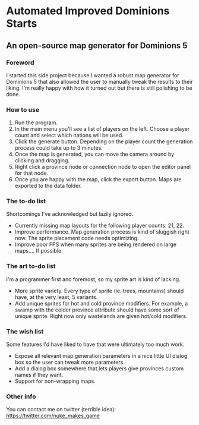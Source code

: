 # Automated Improved Dominions Starts
## An open-source map generator for Dominions 5

### Foreword

I started this side project because I wanted a robust map generator for Dominions 5 that also allowed the user to manually tweak the results to their liking. I'm really happy with how it turned out but there is still polishing to be done.

### How to use

1. Run the program.
2. In the main menu you'll see a list of players on the left. Choose a player count and select which nations will be used.
3. Click the generate button. Depending on the player count the generation process could take up to 3 minutes.
4. Once the map is generated, you can move the camera around by clicking and dragging.
5. Right click a province node or connection node to open the editor panel for that node.
6. Once you are happy with the map, click the export button. Maps are exported to the data folder.

### The to-do list

Shortcomings I've acknowledged but lazily ignored.

- Currently missing map layouts for the following player counts: 21, 22.
- Improve performance. Map generation process is kind of sluggish right now. The sprite placement code needs optimizing.
- Improve poor FPS when many sprites are being rendered on large maps.... If possible.

### The art to-do list

I'm a programmer first and foremost, so my sprite art is kind of lacking.

- More sprite variety. Every type of sprite (ie. trees, mountains) should have, at the very least, 5 variants.
- Add unique sprites for hot and cold province modifiers. For example, a swamp with the colder province attribute should have some sort of unique sprite. Right now only wastelands are given hot/cold modifiers.

### The wish list

Some features I'd have liked to have that were ultimately too much work.

- Expose all relevant map generation parameters in a nice little UI dialog box so the user can tweak more parameters.
- Add a dialog box somewhere that lets players give provinces custom names if they want.
- Support for non-wrapping maps.

### Other info

You can contact me on twitter (terrible idea): https://twitter.com/nuke_makes_game
